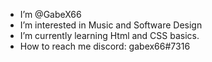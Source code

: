- I’m @GabeX66
- I’m interested in Music and Software Design
- I’m currently learning Html and CSS basics.
- How to reach me discord: gabex66#7316


